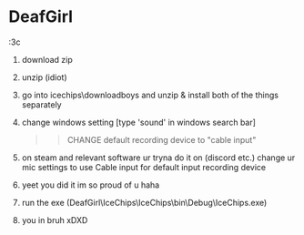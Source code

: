 # DeafGirl
:3c

1) download zip


2) unzip (idiot)


3) go into icechips\downloadboys and unzip & install both of the things separately


4) change windows setting [type 'sound' in windows search bar] 
    >>CHANGE default recording device to "cable input"
    
    
5) on steam and relevant software ur tryna do it on (discord etc.) change ur mic settings to use Cable input for default input recording device



6) yeet you did it im so proud of u haha


7) run the exe (DeafGirl\IceChips\IceChips\bin\Debug\IceChips.exe)


8) you in bruh xDXD
